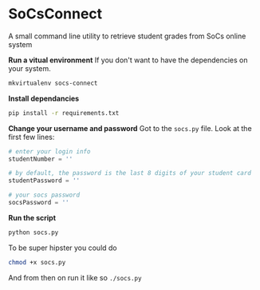 # SoCsConnect
A small command line utility to retrieve student grades from SoCs online system

**Run a vitual environment**
If you don't want to have the dependencies on your system.

```bash
mkvirtualenv socs-connect
```

**Install dependancies**
```bash
pip install -r requirements.txt
```

**Change your username and password**
Got to the `socs.py` file. Look at the first few lines:
```python
# enter your login info
studentNumber = ''

# by default, the password is the last 8 digits of your student card
studentPassword = ''

# your socs password
socsPassword = ''
```
**Run the script**
```bash
python socs.py
```
To be super hipster you could do
```bash
chmod +x socs.py
```
And from then on run it like so `./socs.py`